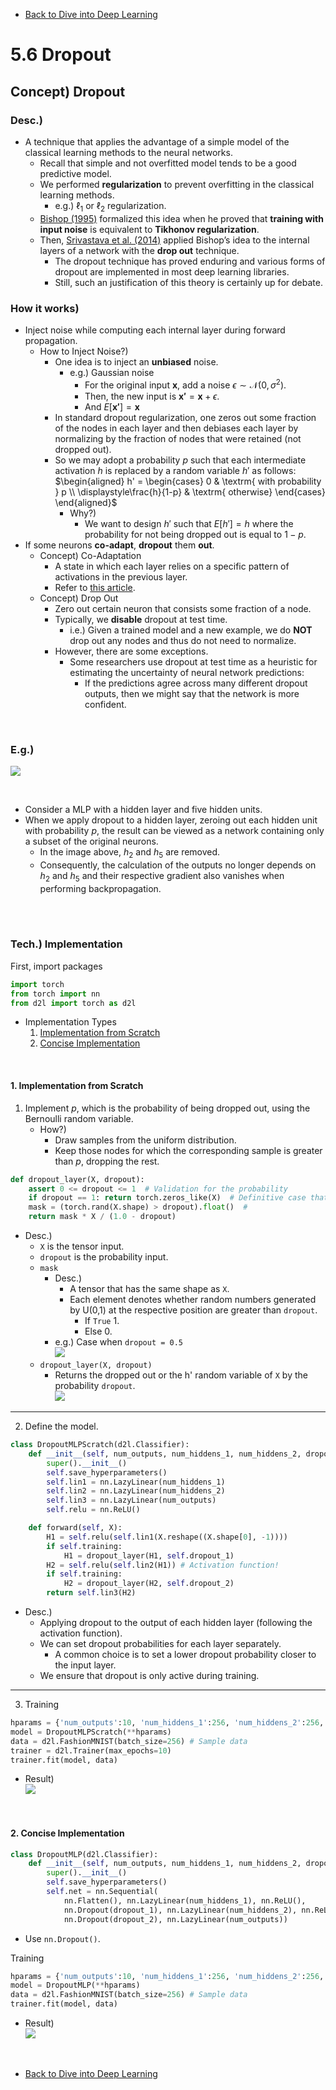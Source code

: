 * [Back to Dive into Deep Learning](../../main.md)

# 5.6 Dropout

## Concept) Dropout
### Desc.)
- A technique that applies the advantage of a simple model of the classical learning methods to the neural networks.
  - Recall that simple and not overfitted model tends to be a good predictive model.
  - We performed **regularization** to prevent overfitting in the classical learning methods.
    - e.g.) $\ell_1$ or $\ell_2$ regularization.
  - [Bishop (1995)](https://d2l.ai/chapter_references/zreferences.html#id17) formalized this idea when he proved that **training with input noise** is equivalent to **Tikhonov regularization**.
  - Then, [Srivastava et al. (2014)](https://d2l.ai/chapter_references/zreferences.html#id265) applied Bishop’s idea to the internal layers of a network with the **drop out** technique.
    - The dropout technique has proved enduring and various forms of dropout are implemented in most deep learning libraries.
    - Still, such an justification of this theory is certainly up for debate.

### How it works)
- Inject noise while computing each internal layer during forward propagation.
  - How to Inject Noise?)
     - One idea is to inject an **unbiased** noise.
       - e.g.) Gaussian noise
         - For the original input $\mathbf{x}$, add a noise $\epsilon\sim\mathcal{N}(0,\sigma^2)$.
         - Then, the new input is $\mathbf{x'} = \mathbf{x}+\epsilon$.
         - And $E[\mathbf{x'}] = \mathbf{x}$
     - In standard dropout regularization, one zeros out some fraction of the nodes in each layer and then debiases each layer by normalizing by the fraction of nodes that were retained (not dropped out). 
     - So we may adopt a probability $p$ such that each intermediate activation $h$  is replaced by a random variable $h'$ as follows:   
        $`\begin{aligned}
        h' =
        \begin{cases}
            0 & \textrm{ with probability } p \\
            \displaystyle\frac{h}{1-p} & \textrm{ otherwise}
        \end{cases}
        \end{aligned}`$
       - Why?)
         - We want to design $h'$ such that $E[h']=h$ where the probability for not being dropped out is equal to $1-p$.
- If some neurons **co-adapt**, **dropout** them **out**.
  - Concept) Co-Adaptation
    - A state in which each layer relies on a specific pattern of activations in the previous layer.
    - Refer to [this article](https://hyeonnii.tistory.com/254).
  - Concept) Drop Out
    - Zero out certain neuron that consists some fraction of a node.   
    - Typically, we **disable** dropout at test time. 
      - i.e.) Given a trained model and a new example, we do **NOT** drop out any nodes and thus do not need to normalize. 
    - However, there are some exceptions.
      - Some researchers use dropout at test time as a heuristic for estimating the uncertainty of neural network predictions: 
        - If the predictions agree across many different dropout outputs, then we might say that the network is more confident.

<br>

### E.g.)   
![](images/001.png)

<br>

- Consider a MLP with a hidden layer and five hidden units.
- When we apply dropout to a hidden layer, zeroing out each hidden unit with probability $p$, the result can be viewed as a network containing only a subset of the original neurons.
  - In the image above, $h_2$ and $h_5$ are removed.
  - Consequently, the calculation of the outputs no longer depends on $h_2$ and $h_5$ and their respective gradient also vanishes when performing backpropagation.

<br>


<br>

### Tech.) Implementation
First, import packages
```python
import torch
from torch import nn
from d2l import torch as d2l
```

- Implementation Types
  1. [Implementation from Scratch](#1-implementation-from-scratch)   
  2. [Concise Implementation](#2-concise-implementation)

<br>

#### 1. Implementation from Scratch
1. Implement $p$, which is the probability of being dropped out, using the Bernoulli random variable.
   - How?)
     - Draw samples from the uniform distribution.
     - Keep those nodes for which the corresponding sample is greater than $p$, dropping the rest.
```python
def dropout_layer(X, dropout):
    assert 0 <= dropout <= 1  # Validation for the probability
    if dropout == 1: return torch.zeros_like(X)  # Definitive case that p is equal to 1. No need for further calculation.
    mask = (torch.rand(X.shape) > dropout).float()  # 
    return mask * X / (1.0 - dropout)
```

- Desc.)
  - ```X``` is the tensor input.
  - ```dropout``` is the probability input.
  - ```mask```
    - Desc.)
      - A tensor that has the same shape as ```X```.
      - Each element denotes whether random numbers generated by U(0,1) at the respective position are greater than ```dropout```.
        - If ```True``` 1.
        - Else 0.
    - e.g.) Case when ```dropout = 0.5```   
      ![](images/002.png)
  - ```dropout_layer(X, dropout)```
    - Returns the dropped out or the h' random variable of ```X``` by the probability ```dropout```.   
      ![](images/003.png)

---

2. Define the model.
```python
class DropoutMLPScratch(d2l.Classifier):
    def __init__(self, num_outputs, num_hiddens_1, num_hiddens_2, dropout_1, dropout_2, lr):
        super().__init__()
        self.save_hyperparameters()
        self.lin1 = nn.LazyLinear(num_hiddens_1)
        self.lin2 = nn.LazyLinear(num_hiddens_2)
        self.lin3 = nn.LazyLinear(num_outputs)
        self.relu = nn.ReLU()

    def forward(self, X):
        H1 = self.relu(self.lin1(X.reshape((X.shape[0], -1))))
        if self.training:
            H1 = dropout_layer(H1, self.dropout_1)
        H2 = self.relu(self.lin2(H1)) # Activation function!
        if self.training:
            H2 = dropout_layer(H2, self.dropout_2)
        return self.lin3(H2)
```
- Desc.)
  - Applying dropout to the output of each hidden layer (following the activation function).
  - We can set dropout probabilities for each layer separately. 
    - A common choice is to set a lower dropout probability closer to the input layer. 
  - We ensure that dropout is only active during training.
---
3. Training
```python
hparams = {'num_outputs':10, 'num_hiddens_1':256, 'num_hiddens_2':256, 'dropout_1':0.5, 'dropout_2':0.5, 'lr':0.1}
model = DropoutMLPScratch(**hparams)
data = d2l.FashionMNIST(batch_size=256) # Sample data
trainer = d2l.Trainer(max_epochs=10)
trainer.fit(model, data)
```
- Result)   
  ![](images/004.png)



<br>

#### 2. Concise Implementation
```python
class DropoutMLP(d2l.Classifier):
    def __init__(self, num_outputs, num_hiddens_1, num_hiddens_2, dropout_1, dropout_2, lr):
        super().__init__()
        self.save_hyperparameters()
        self.net = nn.Sequential(
            nn.Flatten(), nn.LazyLinear(num_hiddens_1), nn.ReLU(),
            nn.Dropout(dropout_1), nn.LazyLinear(num_hiddens_2), nn.ReLU(),
            nn.Dropout(dropout_2), nn.LazyLinear(num_outputs))
```
- Use ```nn.Dropout()```.

Training
```python
hparams = {'num_outputs':10, 'num_hiddens_1':256, 'num_hiddens_2':256, 'dropout_1':0.5, 'dropout_2':0.5, 'lr':0.1}
model = DropoutMLP(**hparams)
data = d2l.FashionMNIST(batch_size=256) # Sample data
trainer.fit(model, data)
```
- Result)   
  ![](images/005.png)


<br>

* [Back to Dive into Deep Learning](../../main.md)